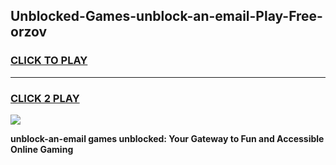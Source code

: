 
## Unblocked-Games-unblock-an-email-Play-Free-orzov
<h3>
<a href="https://premium76.site?title=unblock-an-email&ref=10A">CLICK TO PLAY</a></h3>
<hr>

<h3>
<a href="https://premium76.site?title=unblock-an-email&ref=10A">CLICK 2 PLAY</a>
  
</h3>

<a href="https://premium76.site?title=unblock-an-email&ref=10A"><img src="https://clearcache.store/games.png"></a>


**unblock-an-email games unblocked: Your Gateway to Fun and Accessible Online Gaming**
